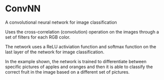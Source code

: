 # ConvNN

A convolutional neural network for image classification

Uses the cross-correlation (convolution) operation on the images through a set of filters for each RGB color.

The network uses a ReLU activiation function and softmax function on the last layer of the network for image classification.

In the example shown, the network is trained to differentiate between specific pictures of apples and oranges and then it is
able to classify the correct fruit in the image based on a different set of pictures.
